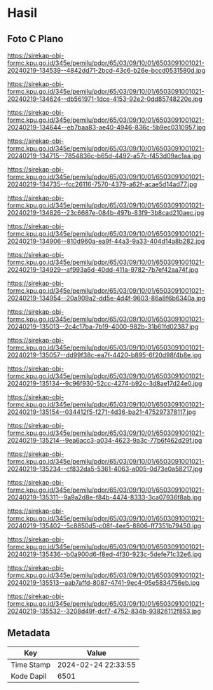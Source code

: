 # Hasil

## Foto C Plano

https://sirekap-obj-formc.kpu.go.id/345e/pemilu/pdpr/65/03/09/10/01/6503091001021-20240219-134539--4842dd71-2bcd-43c6-b26e-bccd0531580d.jpg

https://sirekap-obj-formc.kpu.go.id/345e/pemilu/pdpr/65/03/09/10/01/6503091001021-20240219-134624--db561971-1dce-4153-92e2-0dd85748220e.jpg

https://sirekap-obj-formc.kpu.go.id/345e/pemilu/pdpr/65/03/09/10/01/6503091001021-20240219-134644--eb7baa83-ae40-4946-836c-5b9ec0310957.jpg

https://sirekap-obj-formc.kpu.go.id/345e/pemilu/pdpr/65/03/09/10/01/6503091001021-20240219-134715--7854836c-b65d-4492-a57c-f453d09ac1aa.jpg

https://sirekap-obj-formc.kpu.go.id/345e/pemilu/pdpr/65/03/09/10/01/6503091001021-20240219-134735--fcc26116-7570-4379-a62f-acae5d14ad77.jpg

https://sirekap-obj-formc.kpu.go.id/345e/pemilu/pdpr/65/03/09/10/01/6503091001021-20240219-134826--23c6687e-084b-497b-83f9-3b8cad210aec.jpg

https://sirekap-obj-formc.kpu.go.id/345e/pemilu/pdpr/65/03/09/10/01/6503091001021-20240219-134906--810d960a-ea9f-44a3-9a33-404d14a8b282.jpg

https://sirekap-obj-formc.kpu.go.id/345e/pemilu/pdpr/65/03/09/10/01/6503091001021-20240219-134929--af993a6d-40dd-411a-9782-7b7ef42aa74f.jpg

https://sirekap-obj-formc.kpu.go.id/345e/pemilu/pdpr/65/03/09/10/01/6503091001021-20240219-134954--20a909a2-dd5e-4d4f-9603-86a8f6b6340a.jpg

https://sirekap-obj-formc.kpu.go.id/345e/pemilu/pdpr/65/03/09/10/01/6503091001021-20240219-135013--2c4c17ba-7b19-4000-982b-31b61fd02387.jpg

https://sirekap-obj-formc.kpu.go.id/345e/pemilu/pdpr/65/03/09/10/01/6503091001021-20240219-135057--dd99f38c-ea7f-4420-b895-6f20d98f4b8e.jpg

https://sirekap-obj-formc.kpu.go.id/345e/pemilu/pdpr/65/03/09/10/01/6503091001021-20240219-135134--9c96f930-52cc-4274-b92c-3d8ae17d24e0.jpg

https://sirekap-obj-formc.kpu.go.id/345e/pemilu/pdpr/65/03/09/10/01/6503091001021-20240219-135154--034412f5-f271-4d36-ba21-475297378117.jpg

https://sirekap-obj-formc.kpu.go.id/345e/pemilu/pdpr/65/03/09/10/01/6503091001021-20240219-135214--9ea6acc3-a034-4623-9a3c-77b6f462d29f.jpg

https://sirekap-obj-formc.kpu.go.id/345e/pemilu/pdpr/65/03/09/10/01/6503091001021-20240219-135234--cf832da5-5361-4063-a005-0d73e0a58217.jpg

https://sirekap-obj-formc.kpu.go.id/345e/pemilu/pdpr/65/03/09/10/01/6503091001021-20240219-135311--9a9a2d8e-f84b-4474-8333-3ca07936f8ab.jpg

https://sirekap-obj-formc.kpu.go.id/345e/pemilu/pdpr/65/03/09/10/01/6503091001021-20240219-135402--5c8850d5-c08f-4ee5-8806-ff7351b79450.jpg

https://sirekap-obj-formc.kpu.go.id/345e/pemilu/pdpr/65/03/09/10/01/6503091001021-20240219-135436--b0a900d6-f8ed-4f30-923c-5defe71c32e6.jpg

https://sirekap-obj-formc.kpu.go.id/345e/pemilu/pdpr/65/03/09/10/01/6503091001021-20240219-135513--aab7affd-8087-4741-9ec4-05e5834756eb.jpg

https://sirekap-obj-formc.kpu.go.id/345e/pemilu/pdpr/65/03/09/10/01/6503091001021-20240219-135532--3208d49f-dcf7-4752-834b-93826112f853.jpg


## Metadata

| Key        | Value               |
| ---------- | ------------------- |
| Time Stamp | 2024-02-24 22:33:55 |
| Kode Dapil | 6501                |



